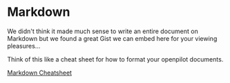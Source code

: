 # Markdown

We didn't think it made much sense to write an entire document on Markdown but we found a great Gist we can embed here for your viewing pleasures...

Think of this like a cheat sheet for how to format your openpilot documents.

[Markdown Cheatsheet](https://github.com/adam-p/markdown-here/wiki/Markdown-Cheatsheet)

